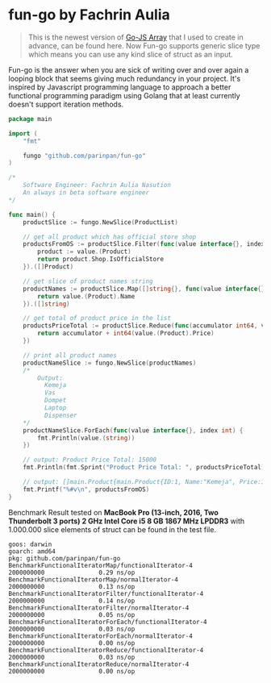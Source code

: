 
# fun-go by Fachrin Aulia

> This is the newest version of [Go-JS Array](https://github.com/parinpan/gojs-array) that I used to create in advance, can be found here.  Now Fun-go supports generic slice type which means you can use any kind slice of struct as an input.

Fun-go is the answer when you are sick of writing over and over again a looping block that seems giving much redundancy in your project. It's inspired by Javascript programming language to approach a better functional programming paradigm using Golang that at least currently doesn't support iteration methods.

```go
package main

import (
	"fmt"

	fungo "github.com/parinpan/fun-go"
)

/*
	Software Engineer: Fachrin Aulia Nasution
	An always in beta software engineer
*/

func main() {
	productSlice := fungo.NewSlice(ProductList)

	// get all product which has official store shop
	productsFromOS := productSlice.Filter(func(value interface{}, index int) bool {
		product := value.(Product)
		return product.Shop.IsOfficialStore
	}).([]Product)

	// get slice of product names string
	productNames := productSlice.Map([]string{}, func(value interface{}, index int) interface{} {
		return value.(Product).Name
	}).([]string)

	// get total of product price in the list
	productsPriceTotal := productSlice.Reduce(func(accumulator int64, value interface{}) int64 {
		return accumulator + int64(value.(Product).Price)
	})

	// print all product names
	productNameSlice := fungo.NewSlice(productNames)
	/*
		Output:
		  Kemeja
		  Vas
		  Dompet
		  Laptop
		  Dispenser
	*/
	productNameSlice.ForEach(func(value interface{}, index int) {
		fmt.Println(value.(string))
	})

	// output: Product Price Total: 15000
	fmt.Println(fmt.Sprint("Product Price Total: ", productsPriceTotal))

	// output: []main.Product{main.Product{ID:1, Name:"Kemeja", Price:1000, Shop:main.Shop{Name:"shop #1", IsOfficialStore:true}}, main.Product{ID:3, Name:"Dompet", Price:3000, Shop:main.Shop{Name:"shop #3", IsOfficialStore:true}}, main.Product{ID:5, Name:"Dispenser", Price:5000, Shop:main.Shop{Name:"shop #5", IsOfficialStore:true}}}
	fmt.Printf("%#v\n", productsFromOS)
}
```

Benchmark Result tested on **MacBook Pro (13-inch, 2016, Two Thunderbolt 3 ports) 2 GHz Intel Core i5 8 GB 1867 MHz LPDDR3** with 1.000.000 slice elements of struct can be found in the test file.
```
goos: darwin
goarch: amd64
pkg: github.com/parinpan/fun-go
BenchmarkFunctionalIteratorMap/functionalIterator-4             2000000000               0.29 ns/op
BenchmarkFunctionalIteratorMap/normalIterator-4                 2000000000               0.13 ns/op
BenchmarkFunctionalIteratorFilter/functionalIterator-4          2000000000               0.14 ns/op
BenchmarkFunctionalIteratorFilter/normalIterator-4              2000000000               0.05 ns/op
BenchmarkFunctionalIteratorForEach/functionalIterator-4         2000000000               0.03 ns/op
BenchmarkFunctionalIteratorForEach/normalIterator-4             2000000000               0.00 ns/op
BenchmarkFunctionalIteratorReduce/functionalIterator-4          2000000000               0.03 ns/op
BenchmarkFunctionalIteratorReduce/normalIterator-4              2000000000               0.00 ns/op
```
